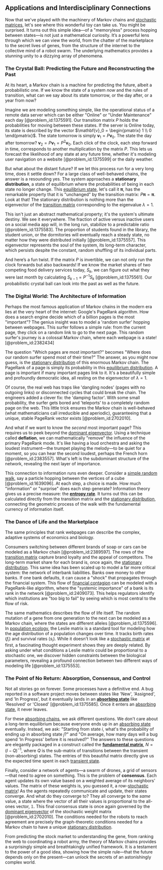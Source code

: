 ## Applications and Interdisciplinary Connections

Now that we've played with the machinery of Markov chains and [stochastic matrices](@article_id:151947), let's see where this wonderful toy can take us. You might be surprised. It turns out this simple idea—of a "memoryless" process hopping between states—is not just a mathematical curiosity. It’s a powerful lens through which we can view the world, from the chatter of the marketplace to the secret lives of genes, from the structure of the internet to the collective mind of a robot swarm. The underlying mathematics provides a stunning unity to a dizzying array of phenomena.

### The Crystal Ball: Predicting the Future and Reconstructing the Past

At its heart, a Markov chain is a machine for predicting the future, albeit a probabilistic one. If we know the state of a system *now* and the rules of transition, what can we say about its state tomorrow, or the day after, or a year from now?

Imagine we are modeling something simple, like the operational status of a remote data server which can be either "Online" or "Under Maintenance" each day [@problem_id:1375591]. Our transition matrix $P$ holds the probabilities for moving between these states. If the server is Online today, its state is described by the vector $\mathbf{v}_0 = \begin{pmatrix} 1 \\ 0 \end{pmatrix}$. The state tomorrow is simply $\mathbf{v}_1 = P \mathbf{v}_0$. The state the day after tomorrow? $\mathbf{v}_2 = P \mathbf{v}_1 = P^2 \mathbf{v}_0$. Each click of the clock, each step forward in time, corresponds to another multiplication by the matrix $P$. This lets us forecast the likelihood of any state at any future time, whether it's modeling user navigation on a website [@problem_id:1375599] or the daily weather.

But what about the distant future? If we let this process run for a very long time, does it settle down? For a large class of well-behaved chains, the answer is a resounding yes. The system approaches a **stationary distribution**, a state of equilibrium where the probabilities of being in each state no longer change. This [equilibrium state](@article_id:269870), let's call it $\boldsymbol{\pi}$, has the remarkable property that it is "unchanged" by the transition matrix: $P\boldsymbol{\pi} = \boldsymbol{\pi}$. Look at that! The stationary distribution is nothing more than the eigenvector of the [transition matrix](@article_id:145931) corresponding to the eigenvalue $\lambda=1$.

This isn't just an abstract mathematical property; it's the system's ultimate destiny. We see it everywhere. The fraction of active versus inactive users on a social media app will, in the long run, stabilize to a predictable ratio [@problem_id:1375583]. The proportion of students found in the library, the student union, or the dormitories will eventually reach a steady state, no matter how they were distributed initially [@problem_id:1375557]. This eigenvector represents the soul of the system, its long-term character, which persists despite the constant, random shuffling of its individual parts.

And here’s a fun twist. If the matrix $P$ is invertible, we can not only run the clock forwards but also backwards! If we know the market shares of two competing food delivery services today, $S_k$, we can figure out what they were last month by calculating $S_{k-1} = P^{-1} S_k$ [@problem_id:1375561]. Our probabilistic crystal ball can look into the past as well as the future.

### The Digital World: The Architecture of Information

Perhaps the most famous application of Markov chains in the modern era lies at the very heart of the internet: Google's PageRank algorithm. How does a search engine decide which of a billion pages is the most "important"? The genius insight was to model a 'random surfer' hopping between webpages. This surfer follows a simple rule: from the current page, they click on a random link to go to the next page. This random surfer's journey is a colossal Markov chain, where each webpage is a state! [@problem_id:2382434]

The question "Which pages are most important?" becomes "Where does our random surfer spend most of their time?" The answer, as you might now guess, is the [stationary distribution](@article_id:142048) of this enormous Markov chain. The PageRank of a page is simply its probability in this [equilibrium distribution](@article_id:263449). A page is important if many important pages link to it. It's a beautifully simple and profoundly democratic idea, all resting on the eigenvector of $\lambda=1$.

Of course, the real web has traps like 'dangling nodes' (pages with no outgoing links) or disconnected cycles that could break the chain. The engineers added a clever fix: the 'damping factor'. With some small probability, the surfer gets bored and 'teleports' to a completely random page on the web. This little trick ensures the Markov chain is well-behaved (what mathematicians call irreducible and aperiodic), guaranteeing that a unique, stable PageRank vector exists [@problem_id:2702010].

And what if we want to know the *second* most important page? This requires us to peek beyond the [dominant eigenvector](@article_id:147516). Using a technique called **deflation**, we can mathematically "remove" the influence of the primary PageRank mode. It's like having a loud orchestra and asking the loudest instrument—the trumpet playing the melody—to be quiet for a moment, so you can hear the second loudest, perhaps the French horn [@problem_id:2383557]. What's left is the subdominant structure of the network, revealing the next layer of importance.

This connection to information runs even deeper. Consider a [simple random walk](@article_id:270169), say a particle hopping between the vertices of a cube [@problem_id:1639096]. At each step, a choice is made. How much "information" or "surprise" does each step generate? Information theory gives us a precise measure: the **[entropy rate](@article_id:262861)**. It turns out this can be calculated directly from the transition matrix and the [stationary distribution](@article_id:142048), connecting the geometric process of the walk with the fundamental currency of information itself.

### The Dance of Life and the Marketplace

The same principles that rank webpages can describe the complex, adaptive systems of economics and biology.

Consumers switching between different brands of soap or cars can be modeled as a Markov chain [@problem_id:2389597]. The rows of the [transition matrix](@article_id:145931) capture brand loyalty and the appeal of competitors. The long-term market share for each brand is, once again, the [stationary distribution](@article_id:142048). This same idea has been scaled up to model a far more critical system: the network of interbank liabilities. Banks owe money to other banks. If one bank defaults, it can cause a "shock" that propagates through the financial system. This flow of [financial contagion](@article_id:139730) can be modeled with a PageRank-like algorithm, where the "systemic importance" of a bank is its rank in the network [@problem_id:2409073]. This helps regulators identify which institutions are "too big to fail" by seeing which is most central to the flow of risk.

The same mathematics describes the flow of life itself. The random mutation of a gene from one generation to the next can be modeled as a Markov chain, where the states are different alleles [@problem_id:1375596]. In [population ecology](@article_id:142426), the Leslie matrix is a standard tool for modeling how the age distribution of a population changes over time. It tracks birth rates ($f_i$) and survival rates ($s_i$). While it doesn't look like a [stochastic matrix](@article_id:269128) at first, a fascinating thought experiment shows they are deeply related. By asking under what conditions a Leslie matrix could be proportional to a stochastic one, we discover hidden constraints between the biological parameters, revealing a profound connection between two different ways of modeling life [@problem_id:1375553].

### The Point of No Return: Absorption, Consensus, and Control

Not all stories go on forever. Some processes have a definitive end. A bug reported in a software project moves between states like 'New', 'Assigned', and 'In Progress', but it eventually lands in an **[absorbing state](@article_id:274039)** like 'Resolved' or 'Closed' [@problem_id:1375585]. Once it enters an [absorbing state](@article_id:274039), it never leaves.

For these [absorbing chains](@article_id:144199), we ask different questions. We don't care about a long-term equilibrium because everyone ends up in an [absorbing state](@article_id:274039) eventually. Instead, we ask: "Starting from state $i$, what's the probability of ending up in absorbing state $j$?" and "On average, how many days will a bug spend 'In Progress' before it is resolved?" The answers to these questions are elegantly packaged in a construct called the **[fundamental matrix](@article_id:275144)**, $N = (I-Q)^{-1}$, where $Q$ is the sub-matrix of transitions between the transient (non-absorbing) states. The entries of this beautiful matrix directly give us the expected time spent in each [transient state](@article_id:260116).

Finally, consider a network of agents—a swarm of drones, a grid of sensors—that need to agree on something. This is the problem of **consensus**. Each agent updates its own value based on a weighted average of its neighbors' values. The matrix of these weights is, you guessed it, a row-[stochastic matrix](@article_id:269128)! As the agents repeatedly communicate and update, their states converge. And what do they converge to? They all converge to the *same* value, a state where the vector of all their values is proportional to the all-ones vector, $\mathbb{1}$. This final consensus state is once again governed by the [dominant eigenvector](@article_id:147516) of the stochastic weight matrix [@problem_id:2702010]. The conditions needed for the robots to reach agreement are precisely the graph-theoretic conditions needed for a Markov chain to have a unique [stationary distribution](@article_id:142048).

From predicting the stock market to understanding the gene, from ranking the web to coordinating a robot army, the theory of Markov chains provides a surprisingly simple and breathtakingly unified framework. It is a testament to the power of a good idea, showing how the simple rule—that the future depends only on the present—can unlock the secrets of an astonishingly complex world.